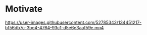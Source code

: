# Motivate

https://user-images.githubusercontent.com/52785343/134451217-bf56db7c-3be4-4764-93c1-d5e6e3aaf59e.mp4

